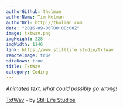 ```yaml
---
authorGithub: tholman
authorName: Tim Holman
authorUrl: http://tholman.com
date: "2016-09-06T00:00:00Z"
image: txtwav.png
imgHeight: 228
imgWidth: 1146
link: https://www.stilllife.studio/txtwav
remoteImage: true
siteDown: true
title: TxtWav
category: Coding
---
```


_Animated text, what could possibly go wrong!_

[TxtWav](https://www.stilllife.studio/txtwav) - by [Still Life Studios](https://www.stilllife.studio/)
